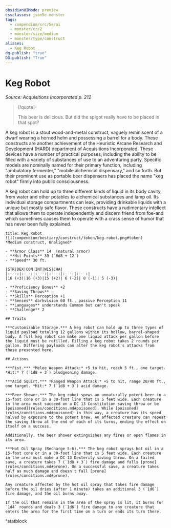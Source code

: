 ```yaml
---
obsidianUIMode: preview
cssclasses: json5e-monster
tags:
  - compendium/src/5e/ai
  - monster/cr/2
  - monster/size/medium
  - monster/type/construct
aliases:
  - Keg Robot
dg-publish: "true"
DG-publish: "True"
---
```

# Keg Robot
*Source: Acquisitions Incorporated p. 212*  

> [!quote]-  
> 
> This beer is delicious. But did the spigot really have to be placed in that spot?

A keg robot is a stout wood-and-metal construct, vaguely reminiscent of a dwarf wearing a horned helm and possessing a barrel for a body. These constructs are another achievement of the Heuristic Arcane Research and Development (HARD) department of Acquisitions Incorporated. These devices have a number of practical purposes, including the ability to be filled with a variety of substances of use to an adventuring party. Specific models are nominally named for their primary function, including "ambulatory fermenter," "mobile alchemical dispensary," and so forth. But their prominent use as portable beer dispensers has placed the name "keg robot" firmly into public consciousness.

A keg robot can hold up to three different kinds of liquid in its body cavity, from water and other potables to alchemical substances and lamp oil. Its individual storage compartments can leak, providing drinkable liquids with a unique but mostly safe flavor. These constructs have a rudimentary intellect that allows them to operate independently and discern friend from foe-and which sometimes causes them to operate with a crass sense of humor that has never been fully explained.

```ad-statblock
title: Keg Robot
![](compendium/bestiary/construct/token/keg-robot.png#token)
*Medium construct, Unaligned*

- **Armor Class** 14  (natural armor)
- **Hit Points** 39 (`6d8 + 12`)
- **Speed** 30 ft.

|STR|DEX|CON|INT|WIS|CHA|
|:---:|:---:|:---:|:---:|:---:|:---:|
|16 (+3)|16 (+3)|15 (+2)| 6 (-2)| 8 (-1)| 5 (-3)|

- **Proficiency Bonus** +2
- **Saving Throws** ⏤
- **Skills** Perception +1
- **Senses** darkvision 60 ft., passive Perception 11
- **Languages** understands Common but can't speak
- **Challenge** 2

## Traits

***Customizable Storage.*** A keg robot can hold up to three types of liquid payload totaling 12 gallons within its hollow, barrel-shaped body. A full keg robot can make one liquid attack per gallon before the liquid must be refilled. Filling a keg robot takes 2 rounds per gallon. Differing payloads can alter the keg robot's attacks from those presented here.

## Actions

***Fist.*** *Melee Weapon Attack:* +5 to hit, reach 5 ft., one target. *Hit:* 7 (`1d8 + 3`) bludgeoning damage.

***Acid Squirt.*** *Ranged Weapon Attack:* +5 to hit, range 20/40 ft., one target. *Hit:* 7 (`1d8 + 3`) acid damage.

***Beer Shower.*** The keg robot spews an unnaturally potent beer in a 15-foot cone or in a 30-foot line that is 5 feet wide. Each creature in the area must succeed on a DC 13 Constitution saving throw or be [poisoned](rules/conditions.md#poisoned). While [poisoned](rules/conditions.md#poisoned) in this way, a creature has its speed halved by exposure to the potent brew. An affected creature can repeat the saving throw at the end of each of its turns, ending the effect on itself on a success.

Additionally, the beer shower extinguishes any fires or open flames in its area.

***Hot Oil Spray (Recharge 5-6).*** The keg robot sprays hot oil in a 15-foot cone or in a 30-foot line that is 5 feet wide. Each creature in the area must make a DC 13 Dexterity saving throw. On a failed save, a creature takes 7 (`1d8 + 3`) fire damage and falls [prone](rules/conditions.md#prone). On a successful save, a creature takes half as much damage and doesn't fall [prone](rules/conditions.md#prone).

Any creature affected by the hot oil spray that takes fire damage before the oil dries (after 1 minute) takes an additional 3 (`1d6`) fire damage, and the oil burns away.

If the oil that remains in the area of the spray is lit, it burns for `1d4` rounds and deals 3 (`1d6`) fire damage to any creature that enters the area for the first time on a turn or ends its turn there.
```
^statblock